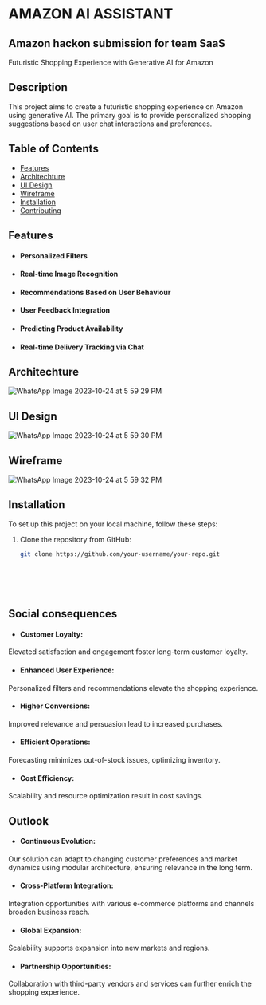 
# AMAZON AI ASSISTANT
## Amazon hackon submission for team SaaS

Futuristic Shopping Experience with Generative AI for Amazon

## Description

This project aims to create a futuristic shopping experience on Amazon using generative AI. The primary goal is to provide personalized shopping suggestions based on user chat interactions and preferences.

## Table of Contents

- [Features](#features)
- [Architechture](#features)
- [UI Design](#features)
- [Wireframe](#features)
- [Installation](#installation)
- [Contributing](#contributing)


## Features

- #### Personalized Filters ####

- #### Real-time Image Recognition ####

- #### Recommendations Based on User Behaviour ####

- #### User Feedback Integration ####

- #### Predicting Product Availability ####

- #### Real-time Delivery Tracking via Chat ####

## Architechture

![WhatsApp Image 2023-10-24 at 5 59 29 PM](https://github.com/srabanisahoo9/hy/assets/113839280/1c9979e6-83b8-4c70-901c-f79a13b151db)

## UI Design

![WhatsApp Image 2023-10-24 at 5 59 30 PM](https://github.com/srabanisahoo9/hy/assets/113839280/89d06d19-3637-4abd-be98-5fac3b4d1f97)

## Wireframe

![WhatsApp Image 2023-10-24 at 5 59 32 PM](https://github.com/srabanisahoo9/hy/assets/113839280/26704c67-dd0d-49a3-9eaf-85dc4b21b2aa)

## Installation

To set up this project on your local machine, follow these steps:

1. Clone the repository from GitHub:

   ```bash
   git clone https://github.com/your-username/your-repo.git



   



## Social consequences

- #### Customer Loyalty: ####
 Elevated satisfaction and engagement foster long-term customer loyalty. 
- #### Enhanced User Experience: #### 
Personalized filters and recommendations elevate the shopping experience.
- #### Higher Conversions: ####
Improved relevance and persuasion lead to increased purchases.
- #### Efficient Operations: ####
Forecasting minimizes out-of-stock issues, optimizing inventory. 
- #### Cost Efficiency: ####
 Scalability and resource optimization result in cost savings.

## Outlook

- #### Continuous Evolution: #### 
Our solution can adapt to changing customer preferences and market dynamics using modular architecture, ensuring relevance in the long term. 
- #### Cross-Platform Integration: #### 
Integration opportunities with various e-commerce platforms and channels broaden business reach.
- #### Global Expansion: #### 
Scalability supports expansion into new markets and regions.
- #### Partnership Opportunities: ####
Collaboration with third-party vendors and services can further enrich the shopping experience.

 


